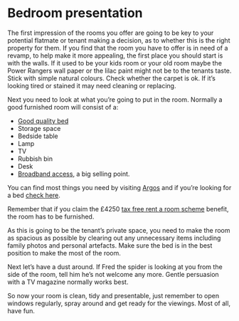 Bedroom presentation
====================
The first impression of the rooms you offer are going to be key to your
potential flatmate or tenant making a decision, as to whether this is the right
property for them. If you find that the room you have to offer is in need of a
revamp, to help make it more appealing, the first place you should start is with
the walls. If it used to be your kids room or your old room maybe the Power
Rangers wall paper or the lilac paint might not be to the tenants taste. Stick
with simple natural colours. Check whether the carpet is ok. If it’s looking
tired or stained it may need cleaning or replacing.


Next you need to look at what you’re going to put in the room. Normally a good
furnished room will consist of a:


* [Good quality bed](/advice/buying-new-beds)
* Storage space
* Bedside table
* Lamp
* TV
* Rubbish bin
* Desk
* [Broadband access](/advice/why-provide-internet-access), a big selling point.


You can find most things you need by visiting [Argos](http://bit.ly/8gN898) and
if you’re looking for a bed [check here](/advice/buying-new-beds).


Remember that if you claim the £4250 [tax free rent a room
scheme](/advice/the-rent-a-room-scheme) benefit, the room has to be furnished.


As this is going to be the tenant’s private space, you need to make the room as
spacious as possible by clearing out any unnecessary items including family
photos and personal artefacts. Make sure the bed is in the best position to make
the most of the room.


Next let’s have a dust around. If Fred the spider is looking at you from the
side of the room, tell him he’s not welcome any more. Gentle persuasion with a
TV magazine normally works best.


So now your room is clean, tidy and presentable, just remember to open windows
regularly, spray around and get ready for the viewings. Most of all, have fun.

